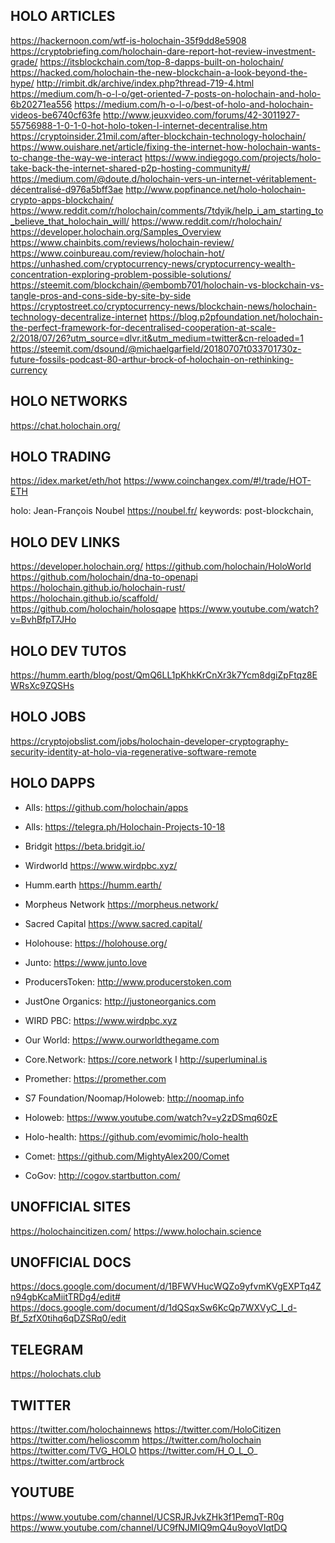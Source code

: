 ## HOLO ARTICLES
https://hackernoon.com/wtf-is-holochain-35f9dd8e5908
https://cryptobriefing.com/holochain-dare-report-hot-review-investment-grade/
https://itsblockchain.com/top-8-dapps-built-on-holochain/
https://hacked.com/holochain-the-new-blockchain-a-look-beyond-the-hype/
http://rimbit.dk/archive/index.php?thread-719-4.html
https://medium.com/h-o-l-o/get-oriented-7-posts-on-holochain-and-holo-6b20271ea556
https://medium.com/h-o-l-o/best-of-holo-and-holochain-videos-be6740cf63fe
http://www.jeuxvideo.com/forums/42-3011927-55756988-1-0-1-0-hot-holo-token-l-internet-decentralise.htm
https://cryptoinsider.21mil.com/after-blockchain-technology-holochain/
https://www.ouishare.net/article/fixing-the-internet-how-holochain-wants-to-change-the-way-we-interact
https://www.indiegogo.com/projects/holo-take-back-the-internet-shared-p2p-hosting-community#/
https://medium.com/@doute.d/holochain-vers-un-internet-véritablement-décentralisé-d976a5bff3ae
http://www.popfinance.net/holo-holochain-crypto-apps-blockchain/
https://www.reddit.com/r/holochain/comments/7tdyik/help_i_am_starting_to_believe_that_holochain_will/
https://www.reddit.com/r/holochain/
https://developer.holochain.org/Samples_Overview
https://www.chainbits.com/reviews/holochain-review/
https://www.coinbureau.com/review/holochain-hot/
https://unhashed.com/cryptocurrency-news/cryptocurrency-wealth-concentration-exploring-problem-possible-solutions/
https://steemit.com/blockchain/@embomb701/holochain-vs-blockchain-vs-tangle-pros-and-cons-side-by-site-by-side
https://cryptostreet.co/cryptocurrency-news/blockchain-news/holochain-technology-decentralize-internet
https://blog.p2pfoundation.net/holochain-the-perfect-framework-for-decentralised-cooperation-at-scale-2/2018/07/26?utm_source=dlvr.it&utm_medium=twitter&cn-reloaded=1
https://steemit.com/dsound/@michaelgarfield/20180707t033701730z-future-fossils-podcast-80-arthur-brock-of-holochain-on-rethinking-currency

## HOLO NETWORKS
https://chat.holochain.org/

## HOLO TRADING
https://idex.market/eth/hot
https://www.coinchangex.com/#!/trade/HOT-ETH

holo: Jean-François Noubel https://noubel.fr/
keywords: post-blockchain, 

## HOLO DEV LINKS
https://developer.holochain.org/
https://github.com/holochain/HoloWorld
https://github.com/holochain/dna-to-openapi
https://holochain.github.io/holochain-rust/
https://holochain.github.io/scaffold/
https://github.com/holochain/holosqape
https://www.youtube.com/watch?v=BvhBfpT7JHo

## HOLO DEV TUTOS
https://humm.earth/blog/post/QmQ6LL1pKhkKrCnXr3k7Ycm8dgiZpFtqz8EWRsXc9ZQSHs

## HOLO JOBS

https://cryptojobslist.com/jobs/holochain-developer-cryptography-security-identity-at-holo-via-regenerative-software-remote


## HOLO DAPPS


- Alls: https://github.com/holochain/apps

- Alls: https://telegra.ph/Holochain-Projects-10-18

- Bridgit https://beta.bridgit.io/

- Wirdworld https://www.wirdpbc.xyz/

- Humm.earth https://humm.earth/

- Morpheus Network https://morpheus.network/

- Sacred Capital https://www.sacred.capital/

- Holohouse: https://holohouse.org/

- Junto: https://www.junto.love

- ProducersToken: http://www.producerstoken.com 

- JustOne Organics: http://justoneorganics.com

- WIRD PBC: https://www.wirdpbc.xyz

- Our World: https://www.ourworldthegame.com

- Core.Network: https://core.network  I  http://superluminal.is 

- Promether: https://promether.com

- S7 Foundation/Noomap/Holoweb: http://noomap.info

- Holoweb: https://www.youtube.com/watch?v=y2zDSmq60zE

- Holo-health: https://github.com/evomimic/holo-health 
 
- Comet: https://github.com/MightyAlex200/Comet

- CoGov: http://cogov.startbutton.com/

## UNOFFICIAL SITES

https://holochaincitizen.com/
https://www.holochain.science

## UNOFFICIAL DOCS
https://docs.google.com/document/d/1BFWVHucWQZo9yfvmKVgEXPTq4Zn94gbKcaMiitTRDg4/edit#
https://docs.google.com/document/d/1dQSqxSw6KcQp7WXVyC_I_d-Bf_5zfX0tihq6qDZSRq0/edit

## TELEGRAM
https://holochats.club

## TWITTER
https://twitter.com/holochainnews
https://twitter.com/HoloCitizen
https://twitter.com/helioscomm
https://twitter.com/holochain
https://twitter.com/TVG_HOLO
https://twitter.com/H_O_L_O_
https://twitter.com/artbrock

## YOUTUBE
https://www.youtube.com/channel/UCSRJRJvkZHk3f1PemqT-R0g
https://www.youtube.com/channel/UC9fNJMIQ9mQ4u9oyoVIqtDQ